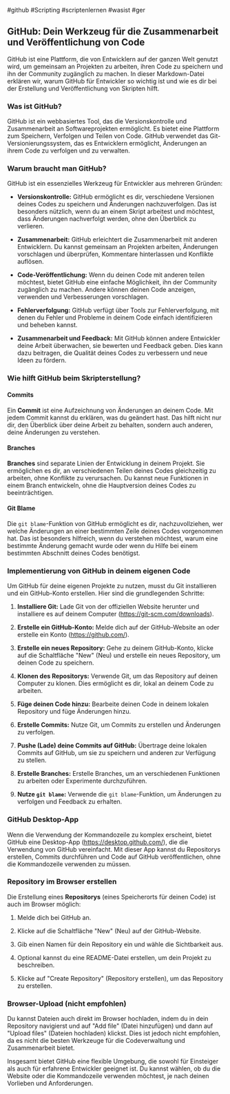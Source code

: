 #github #Scripting  #scriptenlernen #wasist #ger
## GitHub: Dein Werkzeug für die Zusammenarbeit und Veröffentlichung von Code

GitHub ist eine Plattform, die von Entwicklern auf der ganzen Welt genutzt wird, um gemeinsam an Projekten zu arbeiten, ihren Code zu speichern und ihn der Community zugänglich zu machen. In dieser Markdown-Datei erklären wir, warum GitHub für Entwickler so wichtig ist und wie es dir bei der Erstellung und Veröffentlichung von Skripten hilft.

### Was ist GitHub?

GitHub ist ein webbasiertes Tool, das die Versionskontrolle und Zusammenarbeit an Softwareprojekten ermöglicht. Es bietet eine Plattform zum Speichern, Verfolgen und Teilen von Code. GitHub verwendet das Git-Versionierungssystem, das es Entwicklern ermöglicht, Änderungen an ihrem Code zu verfolgen und zu verwalten.

### Warum braucht man GitHub?

GitHub ist ein essenzielles Werkzeug für Entwickler aus mehreren Gründen:

- **Versionskontrolle:** GitHub ermöglicht es dir, verschiedene Versionen deines Codes zu speichern und Änderungen nachzuverfolgen. Das ist besonders nützlich, wenn du an einem Skript arbeitest und möchtest, dass Änderungen nachverfolgt werden, ohne den Überblick zu verlieren.

- **Zusammenarbeit:** GitHub erleichtert die Zusammenarbeit mit anderen Entwicklern. Du kannst gemeinsam an Projekten arbeiten, Änderungen vorschlagen und überprüfen, Kommentare hinterlassen und Konflikte auflösen.

- **Code-Veröffentlichung:** Wenn du deinen Code mit anderen teilen möchtest, bietet GitHub eine einfache Möglichkeit, ihn der Community zugänglich zu machen. Andere können deinen Code anzeigen, verwenden und Verbesserungen vorschlagen.

- **Fehlerverfolgung:** GitHub verfügt über Tools zur Fehlerverfolgung, mit denen du Fehler und Probleme in deinem Code einfach identifizieren und beheben kannst.

- **Zusammenarbeit und Feedback:** Mit GitHub können andere Entwickler deine Arbeit überwachen, sie bewerten und Feedback geben. Dies kann dazu beitragen, die Qualität deines Codes zu verbessern und neue Ideen zu fördern.

### Wie hilft GitHub beim Skripterstellung?

#### Commits

Ein **Commit** ist eine Aufzeichnung von Änderungen an deinem Code. Mit jedem Commit kannst du erklären, was du geändert hast. Das hilft nicht nur dir, den Überblick über deine Arbeit zu behalten, sondern auch anderen, deine Änderungen zu verstehen.

#### Branches

**Branches** sind separate Linien der Entwicklung in deinem Projekt. Sie ermöglichen es dir, an verschiedenen Teilen deines Codes gleichzeitig zu arbeiten, ohne Konflikte zu verursachen. Du kannst neue Funktionen in einem Branch entwickeln, ohne die Hauptversion deines Codes zu beeinträchtigen.

#### Git Blame

Die `git blame`-Funktion von GitHub ermöglicht es dir, nachzuvollziehen, wer welche Änderungen an einer bestimmten Zeile deines Codes vorgenommen hat. Das ist besonders hilfreich, wenn du verstehen möchtest, warum eine bestimmte Änderung gemacht wurde oder wenn du Hilfe bei einem bestimmten Abschnitt deines Codes benötigst.

### Implementierung von GitHub in deinem eigenen Code

Um GitHub für deine eigenen Projekte zu nutzen, musst du Git installieren und ein GitHub-Konto erstellen. Hier sind die grundlegenden Schritte:

1. **Installiere Git:** Lade Git von der offiziellen Website herunter und installiere es auf deinem Computer (https://git-scm.com/downloads).

2. **Erstelle ein GitHub-Konto:** Melde dich auf der GitHub-Website an oder erstelle ein Konto (https://github.com/).

3. **Erstelle ein neues Repository:** Gehe zu deinem GitHub-Konto, klicke auf die Schaltfläche "New" (Neu) und erstelle ein neues Repository, um deinen Code zu speichern.

4. **Klonen des Repositorys:** Verwende Git, um das Repository auf deinen Computer zu klonen. Dies ermöglicht es dir, lokal an deinem Code zu arbeiten.

5. **Füge deinen Code hinzu:** Bearbeite deinen Code in deinem lokalen Repository und füge Änderungen hinzu.

6. **Erstelle Commits:** Nutze Git, um Commits zu erstellen und Änderungen zu verfolgen.

7. **Pushe (Lade) deine Commits auf GitHub:** Übertrage deine lokalen Commits auf GitHub, um sie zu speichern und anderen zur Verfügung zu stellen.

8. **Erstelle Branches:** Erstelle Branches, um an verschiedenen Funktionen zu arbeiten oder Experimente durchzuführen.

9. **Nutze `git blame`:** Verwende die `git blame`-Funktion, um Änderungen zu verfolgen und Feedback zu erhalten.

### GitHub Desktop-App

Wenn die Verwendung der Kommandozeile zu komplex erscheint, bietet GitHub eine Desktop-App (https://desktop.github.com/), die die Verwendung von GitHub vereinfacht. Mit dieser App kannst du Repositorys erstellen, Commits durchführen und Code auf GitHub veröffentlichen, ohne die Kommandozeile verwenden zu müssen.

### Repository im Browser erstellen

Die Erstellung eines **Repositorys** (eines Speicherorts für deinen Code) ist auch im Browser möglich:

1. Melde dich bei GitHub an.

2. Klicke auf die Schaltfläche "New" (Neu) auf der GitHub-Website.

3. Gib einen Namen für dein Repository ein und wähle die Sichtbarkeit aus.

4. Optional kannst du eine README-Datei erstellen, um dein Projekt zu beschreiben.

5. Klicke auf "Create Repository" (Repository erstellen), um das Repository zu erstellen.

### Browser-Upload (nicht empfohlen)

Du kannst Dateien auch direkt im Browser hochladen, indem du in dein Repository navigierst und auf "Add file" (Datei hinzufügen) und dann auf "Upload files" (Dateien hochladen) klickst. Dies ist jedoch nicht empfohlen, da es nicht die besten Werkzeuge für die Codeverwaltung und Zusammenarbeit bietet.

Insgesamt bietet GitHub eine flexible Umgebung, die sowohl für Einsteiger als auch für erfahrene Entwickler geeignet ist. Du kannst wählen, ob du die Website oder die Kommandozeile verwenden möchtest, je nach deinen Vorlieben und Anforderungen.